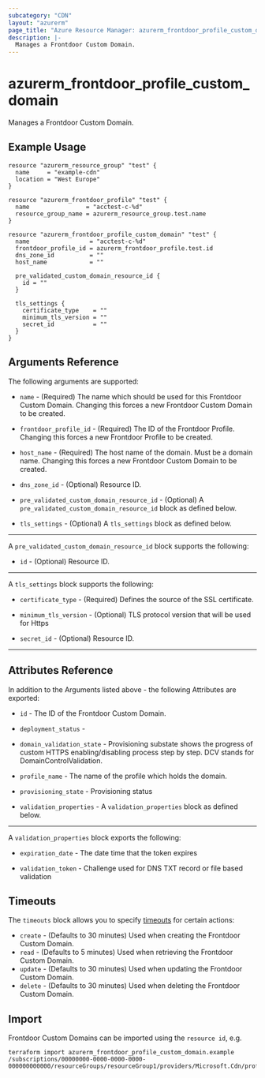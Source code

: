 ```yaml
---
subcategory: "CDN"
layout: "azurerm"
page_title: "Azure Resource Manager: azurerm_frontdoor_profile_custom_domain"
description: |-
  Manages a Frontdoor Custom Domain.
---
```


# azurerm_frontdoor_profile_custom_domain

Manages a Frontdoor Custom Domain.

## Example Usage

```hcl
resource "azurerm_resource_group" "test" {
  name     = "example-cdn"
  location = "West Europe"
}

resource "azurerm_frontdoor_profile" "test" {
  name                = "acctest-c-%d"
  resource_group_name = azurerm_resource_group.test.name
}

resource "azurerm_frontdoor_profile_custom_domain" "test" {
  name                 = "acctest-c-%d"
  frontdoor_profile_id = azurerm_frontdoor_profile.test.id
  dns_zone_id          = ""
  host_name            = ""

  pre_validated_custom_domain_resource_id {
    id = ""
  }

  tls_settings {
    certificate_type    = ""
    minimum_tls_version = ""
    secret_id           = ""
  }
}
```

## Arguments Reference

The following arguments are supported:

* `name` - (Required) The name which should be used for this Frontdoor Custom Domain. Changing this forces a new Frontdoor Custom Domain to be created.

* `frontdoor_profile_id` - (Required) The ID of the Frontdoor Profile. Changing this forces a new Frontdoor Profile to be created.

* `host_name` - (Required) The host name of the domain. Must be a domain name. Changing this forces a new Frontdoor Custom Domain to be created.

* `dns_zone_id` - (Optional) Resource ID.

* `pre_validated_custom_domain_resource_id` - (Optional) A `pre_validated_custom_domain_resource_id` block as defined below.

* `tls_settings` - (Optional) A `tls_settings` block as defined below.

---

A `pre_validated_custom_domain_resource_id` block supports the following:

* `id` - (Optional) Resource ID.

---

A `tls_settings` block supports the following:

* `certificate_type` - (Required) Defines the source of the SSL certificate.

* `minimum_tls_version` - (Optional) TLS protocol version that will be used for Https

* `secret_id` - (Optional) Resource ID.

---

## Attributes Reference

In addition to the Arguments listed above - the following Attributes are exported:

* `id` - The ID of the Frontdoor Custom Domain.

* `deployment_status` - 

* `domain_validation_state` - Provisioning substate shows the progress of custom HTTPS enabling/disabling process step by step. DCV stands for DomainControlValidation.

* `profile_name` - The name of the profile which holds the domain.

* `provisioning_state` - Provisioning status

* `validation_properties` - A `validation_properties` block as defined below.

---

A `validation_properties` block exports the following:

* `expiration_date` - The date time that the token expires

* `validation_token` - Challenge used for DNS TXT record or file based validation

## Timeouts

The `timeouts` block allows you to specify [timeouts](https://www.terraform.io/docs/configuration/resources.html#timeouts) for certain actions:

* `create` - (Defaults to 30 minutes) Used when creating the Frontdoor Custom Domain.
* `read` - (Defaults to 5 minutes) Used when retrieving the Frontdoor Custom Domain.
* `update` - (Defaults to 30 minutes) Used when updating the Frontdoor Custom Domain.
* `delete` - (Defaults to 30 minutes) Used when deleting the Frontdoor Custom Domain.

## Import

Frontdoor Custom Domains can be imported using the `resource id`, e.g.

```shell
terraform import azurerm_frontdoor_profile_custom_domain.example /subscriptions/00000000-0000-0000-0000-000000000000/resourceGroups/resourceGroup1/providers/Microsoft.Cdn/profiles/profile1/customDomains/customDomain1
```
